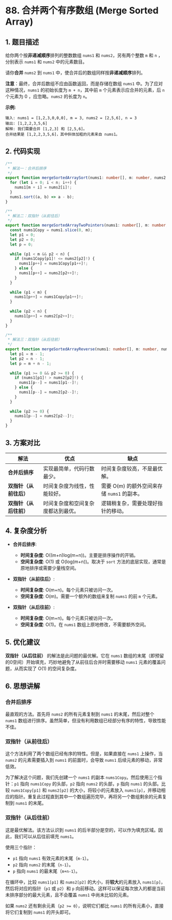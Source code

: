# 88. 合并两个有序数组 (Merge Sorted Array)

## 1. 题目描述

给你两个按**非递减顺序**排列的整数数组 `nums1` 和 `nums2`，另有两个整数 `m` 和 `n` ，分别表示 `nums1` 和 `nums2` 中的元素数目。

请你**合并** `nums2` 到 `nums1` 中，使合并后的数组同样按**非递减顺序**排列。

**注意**：最终，合并后数组不应由函数返回，而是存储在数组 `nums1` 中。为了应对这种情况，`nums1` 的初始长度为 `m + n`，其中前 `m` 个元素表示应合并的元素，后 `n` 个元素为 0 ，应忽略。`nums2` 的长度为 `n`。

**示例:**

```
输入: nums1 = [1,2,3,0,0,0], m = 3, nums2 = [2,5,6], n = 3
输出: [1,2,2,3,5,6]
解释: 我们需要合并 [1,2,3] 和 [2,5,6]。
合并结果是 [1,2,2,3,5,6]，其中斜体加粗的元素来自 nums1。
```

## 2. 代码实现

```typescript
/**
 * 解法一：合并后排序
 */
export function mergeSortedArraySort(nums1: number[], m: number, nums2: number[], n: number): void {
  for (let i = 0; i < n; i++) {
    nums1[m + i] = nums2[i]!;
  }
  nums1.sort((a, b) => a - b);
}

/**
 * 解法二：双指针（从前往后）
 */
export function mergeSortedArrayTwoPointers(nums1: number[], m: number, nums2: number[], n: number): void {
  const nums1Copy = nums1.slice(0, m);
  let p1 = 0;
  let p2 = 0;
  let p = 0;
  
  while (p1 < m && p2 < n) {
    if (nums1Copy[p1]! <= nums2[p2]!) {
      nums1[p++] = nums1Copy[p1++]!;
    } else {
      nums1[p++] = nums2[p2++]!;
    }
  }
  
  while (p1 < m) {
    nums1[p++] = nums1Copy[p1++]!;
  }
  
  while (p2 < n) {
    nums1[p++] = nums2[p2++]!;
  }
}

/**
 * 解法三：双指针（从后往前）
 */
export function mergeSortedArrayReverse(nums1: number[], m: number, nums2: number[], n: number): void {
  let p1 = m - 1;
  let p2 = n - 1;
  let p = m + n - 1;
  
  while (p1 >= 0 && p2 >= 0) {
    if (nums1[p1]! > nums2[p2]!) {
      nums1[p--] = nums1[p1--]!;
    } else {
      nums1[p--] = nums2[p2--]!;
    }
  }
  
  while (p2 >= 0) {
    nums1[p--] = nums2[p2--]!;
  }
}
```

## 3. 方案对比

| 解法 | 优点 | 缺点 |
| --- | --- | --- |
| **合并后排序** | 实现最简单，代码行数最少。 | 时间复杂度较高，不是最优解。 |
| **双指针（从前往后）** | 时间复杂度为线性，性能较好。 | 需要 O(m) 的额外空间来存储 `nums1` 的副本。 |
| **双指针（从后往前）** | 时间复杂度和空间复杂度都达到最优。 | 逻辑稍复杂，需要处理好指针的移动。 |

## 4. 复杂度分析

- **合并后排序**:
  - **时间复杂度**: O((m+n)log(m+n))。主要是排序操作的开销。
  - **空间复杂度**: O(1) 或 O(log(m+n))。取决于 `sort` 方法的底层实现，通常是原地排序或需要少量栈空间。

- **双指针（从前往后）**:
  - **时间复杂度**: O(m+n)。每个元素只被访问一次。
  - **空间复杂度**: O(m)。需要一个额外的数组来复制 `nums1` 的前 `m` 个元素。

- **双指针（从后往前）**:
  - **时间复杂度**: O(m+n)。每个元素只被访问一次。
  - **空间复杂度**: O(1)。在 `nums1` 数组上原地修改，不需要额外空间。

## 5. 优化建议

**双指针（从后往前）** 的解法是此问题的最优解。它在 `nums1` 数组的末尾（即预留的0空间）开始填充，巧妙地避免了从前往后合并时需要移动 `nums1` 元素的覆盖问题，从而实现了 O(1) 的空间复杂度。

## 6. 思想讲解

### 合并后排序

最直观的方法。首先将 `nums2` 的所有元素复制到 `nums1` 的末尾，然后对整个 `nums1` 数组进行排序。虽然简单，但没有利用数组已经部分有序的特性，导致性能不佳。

### 双指针（从前往后）

这个方法利用了两个数组已经有序的特性。但是，如果直接在 `nums1` 上操作，当 `nums2` 的元素需要插入到 `nums1` 的前面时，会导致 `nums1` 后续元素的移动，非常低效。

为了解决这个问题，我们先创建一个 `nums1` 的副本 `nums1Copy`。然后使用三个指针：`p1` 指向 `nums1Copy` 的头部，`p2` 指向 `nums2` 的头部，`p` 指向 `nums1` 的头部。比较 `nums1Copy[p1]` 和 `nums2[p2]` 的大小，将较小的元素放入 `nums1[p]`，并移动相应的指针。重复此过程直到其中一个数组遍历完毕，再将另一个数组剩余的元素复制到 `nums1` 的末尾。

### 双指针（从后往前）

这是最优解法。该方法认识到 `nums1` 的后半部分是空的，可以作为填充区域。因此，我们可以从后往前填充 `nums1`。

使用三个指针：
- `p1` 指向 `nums1` 有效元素的末尾（`m-1`）。
- `p2` 指向 `nums2` 的末尾（`n-1`）。
- `p` 指向 `nums1` 的最末尾（`m+n-1`）。

在循环中，比较 `nums1[p1]` 和 `nums2[p2]` 的大小，将**较大**的元素放入 `nums1[p]`，然后将对应的指针（`p1` 或 `p2`）和 `p` 向前移动。这样可以保证每次放入的都是当前未排序部分的最大元素，且不会覆盖 `nums1` 中尚未比较的元素。

如果 `nums2` 还有剩余元素（`p2 >= 0`），说明它们都比 `nums1` 的所有元素小，直接将它们复制到 `nums1` 的开头即可。